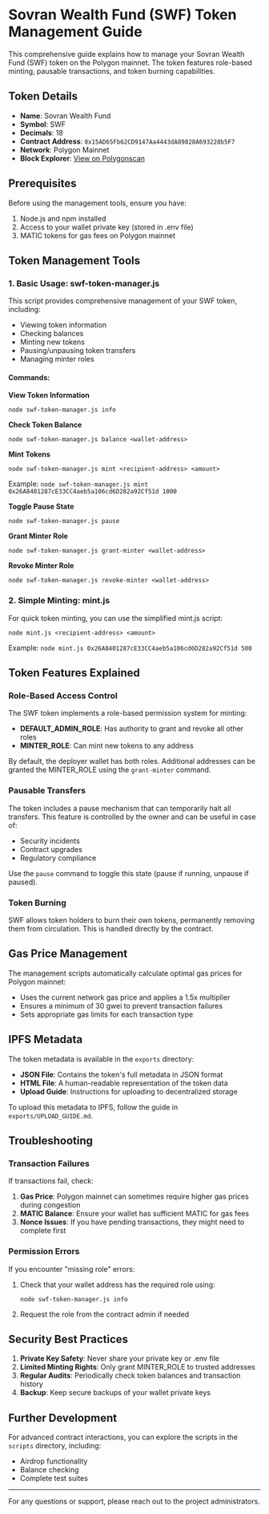 # Sovran Wealth Fund (SWF) Token Management Guide

This comprehensive guide explains how to manage your Sovran Wealth Fund (SWF) token on the Polygon mainnet. The token features role-based minting, pausable transactions, and token burning capabilities.

## Token Details

- **Name**: Sovran Wealth Fund
- **Symbol**: SWF  
- **Decimals**: 18
- **Contract Address**: `0x15AD65Fb62CD9147Aa4443dA89828A693228b5F7`
- **Network**: Polygon Mainnet
- **Block Explorer**: [View on Polygonscan](https://polygonscan.com/address/0x15AD65Fb62CD9147Aa4443dA89828A693228b5F7)

## Prerequisites

Before using the management tools, ensure you have:

1. Node.js and npm installed
2. Access to your wallet private key (stored in .env file)
3. MATIC tokens for gas fees on Polygon mainnet

## Token Management Tools

### 1. Basic Usage: swf-token-manager.js

This script provides comprehensive management of your SWF token, including:

- Viewing token information
- Checking balances
- Minting new tokens
- Pausing/unpausing token transfers
- Managing minter roles

#### Commands:

**View Token Information**
```
node swf-token-manager.js info
```

**Check Token Balance**
```
node swf-token-manager.js balance <wallet-address>
```

**Mint Tokens**
```
node swf-token-manager.js mint <recipient-address> <amount>
```
Example: `node swf-token-manager.js mint 0x26A8401287cE33CC4aeb5a106cd6D282a92Cf51d 1000`

**Toggle Pause State**
```
node swf-token-manager.js pause
```

**Grant Minter Role**
```
node swf-token-manager.js grant-minter <wallet-address>
```

**Revoke Minter Role**
```
node swf-token-manager.js revoke-minter <wallet-address>
```

### 2. Simple Minting: mint.js

For quick token minting, you can use the simplified mint.js script:

```
node mint.js <recipient-address> <amount>
```

Example: `node mint.js 0x26A8401287cE33CC4aeb5a106cd6D282a92Cf51d 500`

## Token Features Explained

### Role-Based Access Control

The SWF token implements a role-based permission system for minting:

- **DEFAULT_ADMIN_ROLE**: Has authority to grant and revoke all other roles
- **MINTER_ROLE**: Can mint new tokens to any address

By default, the deployer wallet has both roles. Additional addresses can be granted the MINTER_ROLE using the `grant-minter` command.

### Pausable Transfers

The token includes a pause mechanism that can temporarily halt all transfers. This feature is controlled by the owner and can be useful in case of:

- Security incidents
- Contract upgrades
- Regulatory compliance

Use the `pause` command to toggle this state (pause if running, unpause if paused).

### Token Burning

SWF allows token holders to burn their own tokens, permanently removing them from circulation. This is handled directly by the contract.

## Gas Price Management

The management scripts automatically calculate optimal gas prices for Polygon mainnet:
- Uses the current network gas price and applies a 1.5x multiplier
- Ensures a minimum of 30 gwei to prevent transaction failures
- Sets appropriate gas limits for each transaction type

## IPFS Metadata

The token metadata is available in the `exports` directory:

- **JSON File**: Contains the token's full metadata in JSON format
- **HTML File**: A human-readable representation of the token data
- **Upload Guide**: Instructions for uploading to decentralized storage

To upload this metadata to IPFS, follow the guide in `exports/UPLOAD_GUIDE.md`.

## Troubleshooting

### Transaction Failures

If transactions fail, check:

1. **Gas Price**: Polygon mainnet can sometimes require higher gas prices during congestion
2. **MATIC Balance**: Ensure your wallet has sufficient MATIC for gas fees
3. **Nonce Issues**: If you have pending transactions, they might need to complete first

### Permission Errors

If you encounter "missing role" errors:

1. Check that your wallet address has the required role using:
   ```
   node swf-token-manager.js info
   ```
2. Request the role from the contract admin if needed

## Security Best Practices

1. **Private Key Safety**: Never share your private key or .env file
2. **Limited Minting Rights**: Only grant MINTER_ROLE to trusted addresses
3. **Regular Audits**: Periodically check token balances and transaction history
4. **Backup**: Keep secure backups of your wallet private keys

## Further Development

For advanced contract interactions, you can explore the scripts in the `scripts` directory, including:

- Airdrop functionality
- Balance checking
- Complete test suites

---

For any questions or support, please reach out to the project administrators.